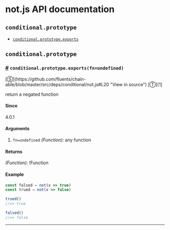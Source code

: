 # not.js API documentation

<!-- div class="toc-container" -->

<!-- div -->

## `conditional.prototype`
* <a href="#conditional-prototype-exports">`conditional.prototype.exports`</a>

<!-- /div -->

<!-- /div -->

<!-- div class="doc-container" -->

<!-- div -->

## `conditional.prototype`

<!-- div -->

<h3 id="conditional-prototype-exports"><a href="#conditional-prototype-exports">#</a>&nbsp;<code>conditional.prototype.exports(fn=undefined)</code></h3>
[&#x24C8;](https://github.com/fluents/chain-able/blob/master/src/deps/conditional/not.js#L20 "View in source") [&#x24C9;][1]

return a negated function

#### Since
4.0.1

#### Arguments
1. `fn=undefined` *(Function)*: any function

#### Returns
*(Function)*: !Function

#### Example
```js
const falsed = not(x => true)
const trued = not(x => false)

trued()
//=> true

falsed()
//=> false

```
---

<!-- /div -->

<!-- /div -->

<!-- /div -->

 [1]: #conditional.prototype "Jump back to the TOC."
